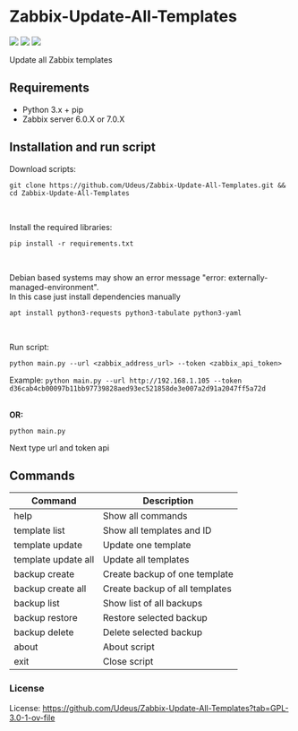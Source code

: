 # Zabbix-Update-All-Templates


[![](https://img.shields.io/badge/View-My_Profile-green?logo=GitHub)](https://github.com/Udeus)
[![](https://img.shields.io/badge/View-My_Repositories-blue?logo=GitHub)](https://github.com/Udeus?tab=repositories)
![](https://img.shields.io/github/license/udeus/zabbix-import-hosts)

Update all Zabbix templates

## Requirements
- Python 3.x + pip
- Zabbix server 6.0.X or 7.0.X


## Installation and run script
Download scripts:
```
git clone https://github.com/Udeus/Zabbix-Update-All-Templates.git && cd Zabbix-Update-All-Templates
```
<br>

Install the required libraries:
```python3.12
pip install -r requirements.txt
```
<br>

Debian based systems may show an error message "error: externally-managed-environment".
<br>
In this case just install dependencies manually

```
apt install python3-requests python3-tabulate python3-yaml
```

<br>

Run script:
```
python main.py --url <zabbix_address_url> --token <zabbix_api_token>
```
Example:
`
python main.py --url http://192.168.1.105 --token d36cab4cb00097b11bb97739828aed93ec521858de3e007a2d91a2047ff5a72d
`
<br>
<br>

**OR:**

```
python main.py
```
Next type url and token api


## Commands

| Command             | Description                    |
|---------------------|--------------------------------|
| help                | Show all commands              |
| template list       | Show all templates and ID      |
| template update     | Update one template            |
| template update all | Update all templates           |
| backup create       | Create backup of one template  |
| backup create all   | Create backup of all templates |
| backup list         | Show list of all backups       |
| backup restore      | Restore selected backup        |
| backup delete       | Delete selected backup         |
| about               | About script                   |
| exit                | Close script                   |

### License

License: https://github.com/Udeus/Zabbix-Update-All-Templates?tab=GPL-3.0-1-ov-file
